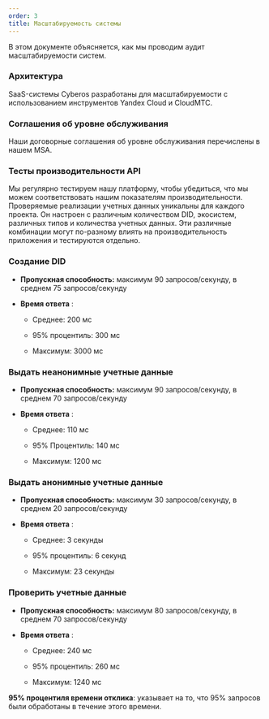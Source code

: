 ```yaml
---
order: 3
title: Масштабируемость системы
---
```


В этом документе объясняется, как мы проводим аудит масштабируемости систем.

### **Архитектура**

SaaS-системы Cyberos разработаны для масштабируемости с использованием инструментов Yandex Cloud и CloudMTC.

### **Соглашения об уровне обслуживания**

Наши договорные соглашения об уровне обслуживания перечислены в нашем MSA.

### **Тесты производительности API**

Мы регулярно тестируем нашу платформу, чтобы убедиться, что мы можем соответствовать нашим показателям производительности. Проверяемые реализации учетных данных уникальны для каждого проекта. Он настроен с различным количеством DID, экосистем, различных типов и количества учетных данных. Эти различные комбинации могут по-разному влиять на производительность приложения и тестируются отдельно.

### **Создание DID**

-  **Пропускная способность:** максимум 90 запросов/секунду, в среднем 75 запросов/секунду

-  **Время ответа** :

   -  Среднее: 200 мс

   -  95% процентиль: 300 мс

   -  Максимум: 3000 мс

### **Выдать неанонимные учетные данные**

-  **Пропускная способность:** максимум 90 запросов/секунду, в среднем 70 запросов/секунду

-  **Время ответа** :

   -  Среднее: 110 мс

   -  95% Процентиль: 140 мс

   -  Максимум: 1200 мс

### **Выдать анонимные учетные данные**

-  **Пропускная способность:** максимум 30 запросов/секунду, в среднем 20 запросов/секунду

-  **Время ответа** :

   -  Среднее: 3 секунды

   -  95% процентиль: 6 секунд

   -  Максимум: 23 секунды

### **Проверить учетные данные**

-  **Пропускная способность:** максимум 80 запросов/секунду, в среднем 70 запросов/секунду

-  **Время ответа** :

   -  Среднее: 240 мс

   -  95% процентиль: 260 мс

   -  Максимум: 1240 мс



**95% процентиля времени отклика**: указывает на то, что 95% запросов были обработаны в течение этого времени.